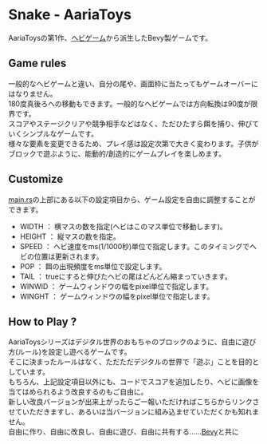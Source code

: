 # Snake - AariaToys
  AariaToysの第1作、[ヘビゲーム](https://github.com/marcusbuffett/bevy_snake)から派生したBevy製ゲームです。

## Game rules
一般的なヘビゲームと違い、自分の尾や、画面枠に当たってもゲームオーバーにはなりません。  
180度真後ろへの移動もできます。一般的なヘビゲームでは方向転換は90度が限界です。  
スコアやステージクリアや競争相手などはなく、ただひたすら餌を捕り、伸びていくシンプルなゲームです。  
様々な要素を変更できるため、プレイ感は設定次第で大きく変わります。子供がブロックで遊ぶように、能動的/創造的にゲームプレイを楽しめます。

## Customize
[main.rs](https://github.com/Aariar/snake/blob/main/src/main.rs)の上部にある以下の設定項目から、ゲーム設定を自由に調整することができます。

- WIDTH ： 横マスの数を指定(ヘビはこのマス単位で移動します)。
- HEIGHT ： 縦マスの数を指定。
- SPEED ： ヘビ速度をms(1/1000秒)単位で指定します。このタイミングでヘビの位置は更新されます。
- POP ： 餌の出現頻度をms単位で設定します。
- TAIL ： trueにすると伸びたヘビの尾はどんどん縮まっていきます。
- WINWID ： ゲームウィンドウの幅をpixel単位で指定します。
- WINGHT ： ゲームウィンドウの幅をpixel単位で指定します。

## How to Play ?
AariaToysシリーズはデジタル世界のおもちゃのブロックのように、自由に遊び方(ルール)を設定し遊べるゲームです。  
そこに決まったルールはなく、ただただデジタルの世界で「遊ぶ」ことを目的としています。  
もちろん、上記設定項目以外にも、コードでスコアを追加したり、ヘビに画像を当てはめられるよう改良するのもご自由に。  
新しい改良バージョンが出来上がったらご一報いただければこちらからリンクさせていただきますし、あるいは当バージョンに組み込ませていただくかも知れません。  
自由に作り、自由に改良し、自由に遊び、自由に共有する……[Bevy](https://bevyengine.org/)と共に
